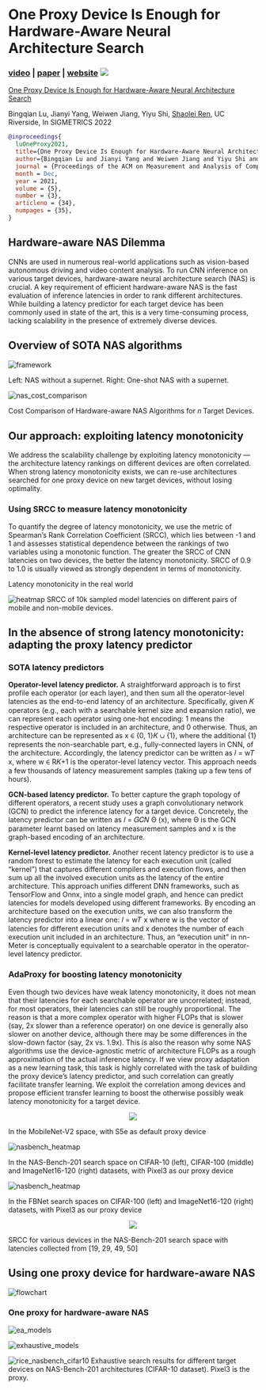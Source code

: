 # One Proxy Device Is Enough for Hardware-Aware Neural Architecture Search

### [video](https://youtu.be) | [paper](https://arxiv.org) | [website](https://ren-research.github.io/OneProxy/) [![](https://colab.research.google.com/assets/colab-badge.svg)](https://colab.research.google.com/github/Ren-Research/OneProxy/blob/main/example.ipynb)

[One Proxy Device Is Enough for Hardware-Aware Neural Architecture Search](https://arxiv.org/)

Bingqian Lu, Jianyi Yang, Weiwen Jiang, Yiyu Shi, [Shaolei Ren](https://intra.ece.ucr.edu/~sren/), UC Riverside, In SIGMETRICS 2022

```BibTex
@inproceedings{
  luOneProxy2021,
  title={One Proxy Device Is Enough for Hardware-Aware Neural Architecture Search},
  author={Bingqian Lu and Jianyi Yang and Weiwen Jiang and Yiyu Shi and Shaolei Ren},
  journal = {Proceedings of the ACM on Measurement and Analysis of Computing Systems}, 
  month = Dec,
  year = 2021,
  volume = {5}, 
  number = {3},
  articleno = {34}, 
  numpages = {35},
}
```

## Hardware-aware NAS Dilemma

CNNs are used in numerous real-world applications such as vision-based autonomous driving and video content analysis. To run CNN inference on various target devices, hardware-aware neural architecture search (NAS) is crucial. A key requirement of efficient hardware-aware NAS is the fast evaluation of inference latencies in order to rank different architectures. While building a latency predictor for each target device has been commonly used in state of the art, this is a very time-consuming process, lacking scalability in the presence of extremely diverse devices.


## Overview of SOTA NAS algorithms

![framework](./images/sota.jpg)

Left: NAS without a supernet. Right: One-shot NAS with a supernet.


![nas_cost_comparison](./images/nas_cost_comparison.jpg)

Cost Comparison of Hardware-aware NAS Algorithms for 𝑛 Target Devices.


## Our approach: exploiting latency monotonicity

We address the scalability challenge by exploiting latency monotonicity — the architecture latency rankings on different devices are often correlated. When strong latency monotonicity exists, we can re-use architectures searched for one proxy device on new target devices, without losing optimality.

### Using SRCC to measure latency monotonicity

To quantify the degree of latency monotonicity, we use the metric of Spearman’s Rank Correlation Coefficient (SRCC), which lies between -1 and 1 and assesses statistical dependence between the rankings of two variables using a monotonic function. The greater the SRCC of CNN latencies on two devices, the better the latency monotonicity. SRCC of 0.9 to 1.0 is usually viewed as strongly dependent in terms of monotonicity.

Latency monotonicity in the real world

![heatmap](./images/heatmap1.jpg)
SRCC of 10k sampled model latencies on different pairs of mobile and non-mobile devices.


## In the absence of strong latency monotonicity: adapting the proxy latency predictor

### SOTA latency predictors

**Operator-level latency predictor.** A straightforward approach is to first profile each operator (or each layer), and then sum all the operator-level latencies as the end-to-end latency of an architecture. Specifically, given 𝐾 operators (e.g., each with a searchable kernel size and expansion ratio), we can represent each operator using one-hot encoding: 1 means the respective operator is included in an architecture, and 0 otherwise. Thus, an architecture can be represented as x ∈ {0, 1}𝐾 ∪ {1}, where the additional {1} represents the non-searchable part, e.g., fully-connected layers in CNN, of the architecture. Accordingly, the latency predictor can be written as 𝑙 = w𝑇 x, where w ∈ R𝐾+1 is the operator-level latency vector. This approach needs a few thousands of latency measurement samples (taking up a few tens of hours).


**GCN-based latency predictor.** To better capture the graph topology of different operators, a recent study uses a graph convolutionary network (GCN) to predict the inference latency for a target device. Concretely, the latency predictor can be written as 𝑙 = 𝐺𝐶𝑁 Θ (x), where Θ is the GCN parameter learnt based on latency measurement samples and x is the graph-based encoding of an architecture.


**Kernel-level latency predictor.** Another recent latency predictor is to use a random forest to estimate the latency for each execution unit (called “kernel”) that captures different compilers and execution flows, and then sum up all the involved execution units as the latency of the entire architecture. This approach unifies different DNN frameworks, such as TensorFlow and Onnx, into a single model graph, and hence can predict latencies for models developed using different frameworks. By encoding an architecture based on the execution units, we can also transform the latency predictor into a linear one: 𝑙 = w𝑇 x where w is the vector of latencies for different execution units and x denotes the number of each execution unit included in an architecture. Thus, an “execution unit” in nn-Meter is conceptually equivalent to a searchable operator in the operator-level latency predictor.


### AdaProxy for boosting latency monotonicity

Even though two devices have weak latency monotonicity, it does not mean that their latencies for each searchable operator are uncorrelated; instead, for most operators, their latencies can still be roughly proportional. The reason is that a more complex operator with higher FLOPs that is slower (say, 2x slower than a reference operator) on one device is generally also slower on another device, although there may be some differences in the slow-down factor (say, 2x vs. 1.9x). This is also the reason why some NAS algorithms use the device-agnostic metric of architecture FLOPs as a rough approximation of the actual inference latency. If we view proxy adaptation as a new learning task, this task is highly correlated with the task of building the proxy device’s latency predictor, and such correlation can greatly facilitate transfer learning. We exploit the correlation among devices and propose efficient transfer learning to boost the otherwise possibly weak latency monotonicity for a target device.

<p align="center">
  <img src="./images/heatmap_s5e_cross.jpg">
</p>
In the MobileNet-V2 space, with S5e as default proxy device


![nasbench_heatmap](./images/nasbench_heatmap.jpg)

In the NAS-Bench-201 search space on CIFAR-10 (left), CIFAR-100 (middle) and ImageNet16-120 (right) datasets, with Pixel3 as our proxy device

![nasbench_heatmap](./images/nasbench_heatmap.jpg)

In the FBNet search spaces on CIFAR-100 (left) and ImageNet16-120 (right) datasets, with Pixel3 as our proxy device

<p align="center">
  <img src="./images/heatmap_rice_eagle.jpg">
</p>
SRCC for various devices in the NAS-Bench-201 search space with latencies collected from [19, 29, 49, 50]


## Using one proxy device for hardware-aware NAS

![flowchart](./images/flowchart.jpg)


### One proxy for hardware-aware NAS

![ea_models](./images/ea_models.jpg)

![exhaustive_models](./images/exhaustive_models.jpg)

![rice_nasbench_cifar10](./images/rice_nasbench_cifar10.jpg)
Exhaustive search results for different target devices on NAS-Bench-201 architectures (CIFAR-10 dataset). Pixel3 is the proxy.
